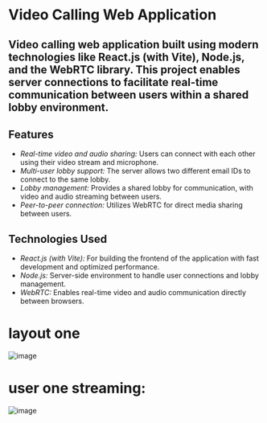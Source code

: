 # Video Calling Web Application
## Video calling web application built using modern technologies like React.js (with Vite), Node.js, and the WebRTC library. This project enables server connections to facilitate real-time communication between users within a shared lobby environment.

## Features

- *Real-time video and audio sharing:* Users can connect with each other using their video stream and microphone.
- *Multi-user lobby support:* The server allows two different email IDs to connect to the same lobby.
- *Lobby management:* Provides a shared lobby for communication, with video and audio streaming between users.
- *Peer-to-peer connection:* Utilizes WebRTC for direct media sharing between users.

## Technologies Used

- *React.js (with Vite):* For building the frontend of the application with fast development and optimized performance.
- *Node.js:* Server-side environment to handle user connections and lobby management.
- *WebRTC:* Enables real-time video and audio communication directly between browsers.

# layout one
   ![image](https://github.com/user-attachments/assets/9e952d0b-6274-4f8a-87e3-787852fd2e44)

# user one streaming:
   ![image](https://github.com/user-attachments/assets/8b0a718e-b12d-46ab-b656-3561fae3dcdc)
   
